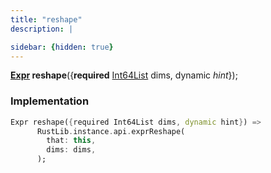 ```yaml
---
title: "reshape"
description: |

sidebar: {hidden: true}
---
```

<span class="dart-code"><strong>[Expr] reshape</strong>({<span class="nobr"><strong>required</strong> [Int64List] dims</span>, <span class="nobr">dynamic <i>hint</i></span>});</span>


### Implementation
```dart
Expr reshape({required Int64List dims, dynamic hint}) =>
      RustLib.instance.api.exprReshape(
        that: this,
        dims: dims,
      );
```

[Expr]: /reference/classes/expr
[Int64List]: /reference/classes/int64list